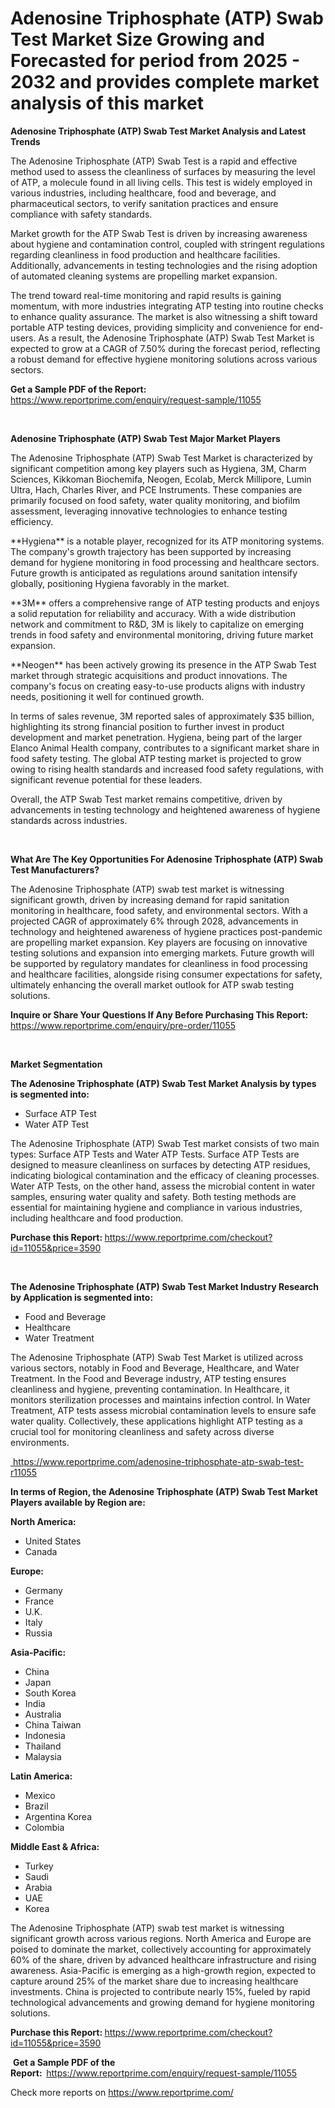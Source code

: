<p><h1>Adenosine Triphosphate (ATP) Swab Test Market Size Growing and Forecasted for period from 2025 - 2032 and provides complete market analysis of this market</h1></p><p><strong>Adenosine Triphosphate (ATP) Swab Test Market Analysis and Latest Trends</strong></p>
<p><p>The Adenosine Triphosphate (ATP) Swab Test is a rapid and effective method used to assess the cleanliness of surfaces by measuring the level of ATP, a molecule found in all living cells. This test is widely employed in various industries, including healthcare, food and beverage, and pharmaceutical sectors, to verify sanitation practices and ensure compliance with safety standards. </p><p>Market growth for the ATP Swab Test is driven by increasing awareness about hygiene and contamination control, coupled with stringent regulations regarding cleanliness in food production and healthcare facilities. Additionally, advancements in testing technologies and the rising adoption of automated cleaning systems are propelling market expansion. </p><p>The trend toward real-time monitoring and rapid results is gaining momentum, with more industries integrating ATP testing into routine checks to enhance quality assurance. The market is also witnessing a shift toward portable ATP testing devices, providing simplicity and convenience for end-users. As a result, the Adenosine Triphosphate (ATP) Swab Test Market is expected to grow at a CAGR of 7.50% during the forecast period, reflecting a robust demand for effective hygiene monitoring solutions across various sectors.</p></p>
<p><strong>Get a Sample PDF of the Report:&nbsp;</strong> <a href="https://www.reportprime.com/enquiry/request-sample/11055?utm_campaign=3068&utm_medium=2&utm_source=Github&utm_content=ia&utm_term=20032025&utm_id=adenosine-triphosphate-atp-swab-test">https://www.reportprime.com/enquiry/request-sample/11055</a></p>
<p>&nbsp;</p>
<p><strong>Adenosine Triphosphate (ATP) Swab Test Major Market Players</strong></p>
<p><p>The Adenosine Triphosphate (ATP) Swab Test Market is characterized by significant competition among key players such as Hygiena, 3M, Charm Sciences, Kikkoman Biochemifa, Neogen, Ecolab, Merck Millipore, Lumin Ultra, Hach, Charles River, and PCE Instruments. These companies are primarily focused on food safety, water quality monitoring, and biofilm assessment, leveraging innovative technologies to enhance testing efficiency.</p><p>**Hygiena** is a notable player, recognized for its ATP monitoring systems. The company's growth trajectory has been supported by increasing demand for hygiene monitoring in food processing and healthcare sectors. Future growth is anticipated as regulations around sanitation intensify globally, positioning Hygiena favorably in the market.</p><p>**3M** offers a comprehensive range of ATP testing products and enjoys a solid reputation for reliability and accuracy. With a wide distribution network and commitment to R&D, 3M is likely to capitalize on emerging trends in food safety and environmental monitoring, driving future market expansion.</p><p>**Neogen** has been actively growing its presence in the ATP Swab Test market through strategic acquisitions and product innovations. The company's focus on creating easy-to-use products aligns with industry needs, positioning it well for continued growth.</p><p>In terms of sales revenue, 3M reported sales of approximately $35 billion, highlighting its strong financial position to further invest in product development and market penetration. Hygiena, being part of the larger Elanco Animal Health company, contributes to a significant market share in food safety testing. The global ATP testing market is projected to grow owing to rising health standards and increased food safety regulations, with significant revenue potential for these leaders.</p><p>Overall, the ATP Swab Test market remains competitive, driven by advancements in testing technology and heightened awareness of hygiene standards across industries.</p></p>
<p>&nbsp;</p>
<p><strong>What Are The Key Opportunities For Adenosine Triphosphate (ATP) Swab Test Manufacturers?</strong></p>
<p><p>The Adenosine Triphosphate (ATP) swab test market is witnessing significant growth, driven by increasing demand for rapid sanitation monitoring in healthcare, food safety, and environmental sectors. With a projected CAGR of approximately 6% through 2028, advancements in technology and heightened awareness of hygiene practices post-pandemic are propelling market expansion. Key players are focusing on innovative testing solutions and expansion into emerging markets. Future growth will be supported by regulatory mandates for cleanliness in food processing and healthcare facilities, alongside rising consumer expectations for safety, ultimately enhancing the overall market outlook for ATP swab testing solutions.</p></p>
<p><strong>Inquire or Share Your Questions If Any Before Purchasing This Report:</strong> <a href="https://www.reportprime.com/enquiry/pre-order/11055?utm_campaign=3068&utm_medium=2&utm_source=Github&utm_content=ia&utm_term=20032025&utm_id=adenosine-triphosphate-atp-swab-test">https://www.reportprime.com/enquiry/pre-order/11055</a></p>
<p>&nbsp;</p>
<p><strong>Market Segmentation</strong></p>
<p><strong>The Adenosine Triphosphate (ATP) Swab Test Market Analysis by types is segmented into:</strong></p>
<p><ul><li>Surface ATP Test</li><li>Water ATP Test</li></ul></p>
<p><p>The Adenosine Triphosphate (ATP) Swab Test market consists of two main types: Surface ATP Tests and Water ATP Tests. Surface ATP Tests are designed to measure cleanliness on surfaces by detecting ATP residues, indicating biological contamination and the efficacy of cleaning processes. Water ATP Tests, on the other hand, assess the microbial content in water samples, ensuring water quality and safety. Both testing methods are essential for maintaining hygiene and compliance in various industries, including healthcare and food production.</p></p>
<p><strong>Purchase this Report:&nbsp;</strong><a href="https://www.reportprime.com/checkout?id=11055&price=3590&utm_campaign=3068&utm_medium=2&utm_source=Github&utm_content=ia&utm_term=20032025&utm_id=adenosine-triphosphate-atp-swab-test">https://www.reportprime.com/checkout?id=11055&price=3590</a></p>
<p>&nbsp;</p>
<p><strong>The Adenosine Triphosphate (ATP) Swab Test Market Industry Research by Application is segmented into:</strong></p>
<p><ul><li>Food and Beverage</li><li>Healthcare</li><li>Water Treatment</li></ul></p>
<p><p>The Adenosine Triphosphate (ATP) Swab Test Market is utilized across various sectors, notably in Food and Beverage, Healthcare, and Water Treatment. In the Food and Beverage industry, ATP testing ensures cleanliness and hygiene, preventing contamination. In Healthcare, it monitors sterilization processes and maintains infection control. In Water Treatment, ATP tests assess microbial contamination levels to ensure safe water quality. Collectively, these applications highlight ATP testing as a crucial tool for monitoring cleanliness and safety across diverse environments.</p></p>
<p><a href="https://www.reportprime.com/adenosine-triphosphate-atp-swab-test-r11055?utm_campaign=3068&utm_medium=2&utm_source=Github&utm_content=ia&utm_term=20032025&utm_id=adenosine-triphosphate-atp-swab-test">&nbsp;https://www.reportprime.com/adenosine-triphosphate-atp-swab-test-r11055</a></p>
<p><strong>In terms of Region, the Adenosine Triphosphate (ATP) Swab Test Market Players available by Region are:</strong></p>
<p>
    <p> <strong> North America: </strong>
        <ul>
            <li>United States</li>
            <li>Canada</li>
        </ul>
        </p> 
    <p> <strong> Europe: </strong>
        <ul>
            <li>Germany</li>
            <li>France</li>
            <li>U.K.</li>
            <li>Italy</li>
            <li>Russia</li>
        </ul>
        </p> 
    <p> <strong> Asia-Pacific: </strong>
        <ul>
            <li>China</li>
            <li>Japan</li>
            <li>South Korea</li>
            <li>India</li>
            <li>Australia</li>
            <li>China Taiwan</li>
            <li>Indonesia</li>
            <li>Thailand</li>
            <li>Malaysia</li>
        </ul>
        </p> 
    <p> <strong> Latin America: </strong>
        <ul>
            <li>Mexico</li>
            <li>Brazil</li>
            <li>Argentina Korea</li>
            <li>Colombia</li>
        </ul>
        </p> 
    <p> <strong> Middle East & Africa: </strong>
        <ul>
            <li>Turkey</li>
            <li>Saudi</li>
            <li>Arabia</li>
            <li>UAE</li>
            <li>Korea</li>
        </ul>
    </p>
    </p>
<p><p>The Adenosine Triphosphate (ATP) swab test market is witnessing significant growth across various regions. North America and Europe are poised to dominate the market, collectively accounting for approximately 60% of the share, driven by advanced healthcare infrastructure and rising awareness. Asia-Pacific is emerging as a high-growth region, expected to capture around 25% of the market share due to increasing healthcare investments. China is projected to contribute nearly 15%, fueled by rapid technological advancements and growing demand for hygiene monitoring solutions.</p></p>
<p><strong>Purchase this Report: </strong><a href="https://www.reportprime.com/checkout?id=11055&price=3590&utm_campaign=3068&utm_medium=2&utm_source=Github&utm_content=ia&utm_term=20032025&utm_id=adenosine-triphosphate-atp-swab-test">https://www.reportprime.com/checkout?id=11055&price=3590</a></p>
<p>&nbsp;<strong>Get a Sample PDF of the Report:&nbsp;&nbsp;</strong><a href="https://www.reportprime.com/enquiry/request-sample/11055?utm_campaign=3068&utm_medium=2&utm_source=Github&utm_content=ia&utm_term=20032025&utm_id=adenosine-triphosphate-atp-swab-test">https://www.reportprime.com/enquiry/request-sample/11055</a></p>
<p><strong></strong></p>
<p>Check more reports on <a href="https://www.reportprime.com/?utm_campaign=3068&utm_medium=2&utm_source=Github&utm_content=ia&utm_term=20032025&utm_id=adenosine-triphosphate-atp-swab-test">https://www.reportprime.com/</a></p>